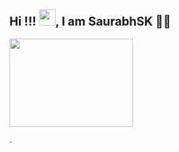 ## Hi !!! <img src="https://github.com/TheDudeThatCode/TheDudeThatCode/blob/master/Assets/Hi.gif" width="29px">, I am SaurabhSK 👨‍🎓

<!--Header-->
<p align="left">
  <img src="https://c.tenor.com/s6eHxBGHvlIAAAAM/animation-cartoons.gif" width="220" height="157" />
</p>

.

<!---
saurabhsk-pivotchain/saurabhsk-pivotchain is a ✨ special ✨ repository because its `README.md` (this file) appears on your GitHub profile.
You can click the Preview link to take a look at your changes.
--->
